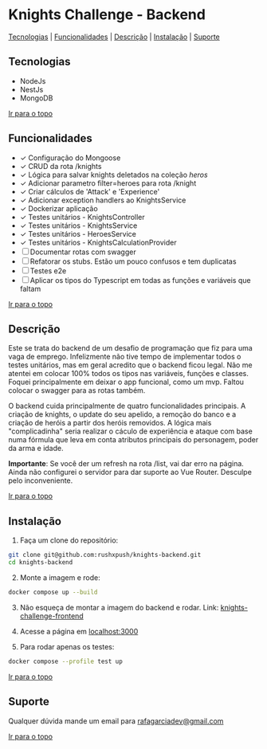 # Knights Challenge - Backend

[Tecnologias](#tecnologias) | [Funcionalidades](#funcionalidades) | [Descrição](#descrição) | [Instalação](#instalação) | [Suporte](#suporte)

## Tecnologias

<ul>
  <li>NodeJs</li>
  <li>NestJs</li>
  <li>MongoDB</li>
</ul>

[Ir para o topo](#knights-challenge---backend)

## Funcionalidades

- &check; Configuração do Mongoose
- &check; CRUD da rota /knights
- &check; Lógica para salvar knights deletados na coleção *heros*
- &check; Adicionar parametro filter=heroes para rota /knight
- &check; Criar cálculos de 'Attack' e 'Experience' 
- &check; Adicionar exception handlers ao KnightsService
- &check; Dockerizar aplicação
- &check; Testes unitários - KnightsController
- &check; Testes unitários - KnightsService
- &check; Testes unitários - HeroesService
- &check; Testes unitários - KnightsCalculationProvider
- &#x2610; Documentar rotas com swagger
- &#x2610; Refatorar os stubs. Estão um pouco confusos e tem duplicatas 
- &#x2610; Testes e2e
- &#x2610; Aplicar os tipos do Typescript em todas as funções e variáveis que faltam


[Ir para o topo](#knights-challenge---backend)

## Descrição  

Este se trata do backend de um desafio de programação que fiz para uma vaga de emprego. Infelizmente não tive tempo de implementar todos o testes unitários, mas em geral acredito que o backend ficou legal. Não me atentei em colocar 100% todos os tipos nas variáveis, funções e classes. Foquei principalmente em deixar o app funcional, como um mvp. Faltou colocar o swagger para as rotas também. 

O backend cuida principalmente de quatro funcionalidades principais. A criação de knights, o update do seu apelido, a remoção do banco e a criação de heróis a partir dos heróis removidos. A lógica mais "complicadinha" seria realizar o cáculo de experiência e ataque com base numa fórmula que leva em conta atributos principais do personagem, poder da arma e idade. 

**Importante**: Se você der um refresh na rota /list, vai dar erro na página. Ainda não configurei o servidor para dar suporte ao Vue Router. Desculpe pelo inconveniente.

[Ir para o topo](#knights-challenge---backend)

## Instalação

1. Faça um clone do repositório:
```bash
git clone git@github.com:rushxpush/knights-backend.git
cd knights-backend
```

2. Monte a imagem e rode:
```bash
docker compose up --build
```

3. Não esqueça de montar a imagem do backend e rodar. Link: [knights-challenge-frontend](https://github.com/rushxpush/knights-frontend)

4. Acesse a página em [localhost:3000](http://localhost:3000)

5. Para rodar apenas os testes:
```bash
docker compose --profile test up
```

[Ir para o topo](#knights-challenge---backend)

## Suporte

Qualquer dúvida mande um email para [rafagarciadev@gmail.com](mailto:rafagarciadev@gmail.com)

[Ir para o topo](#knights-challenge---backend)

